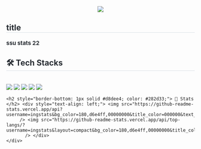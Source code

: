 <div align= "center">
    <img src="https://capsule-render.vercel.app/api?type=waving&color=0:6a9eff,100:2960c7&height=180&text=Hello%20World!&animation=fadeIn&fontColor=000000&fontSize=50" />
    </div>
    <div style="text-align: left;"> 
    <h2 style="border-bottom: 1px solid #d8dee4; color: #282d33;"> title </h2>  
    <div style="font-weight: 700; font-size: 15px; text-align: left; color: #282d33;"> ssu stats 22 </div> 
    </div>
    <div style="text-align: left;">
    <h2 style="border-bottom: 1px solid #d8dee4; color: #282d33;"> 🛠️ Tech Stacks </h2> <br> 
    <div style="margin: ; text-align: left;" "text-align: left;"> <img src="https://img.shields.io/badge/Python-3776AB?style=for-the-badge&logo=Python&logoColor=white">
          <img src="https://img.shields.io/badge/Figma-F24E1E?style=for-the-badge&logo=Figma&logoColor=white">
          <img src="https://img.shields.io/badge/Notion-000000?style=for-the-badge&logo=Notion&logoColor=white">
          <img src="https://img.shields.io/badge/Trello-0052CC?style=for-the-badge&logo=Trello&logoColor=white">
          <img src="https://img.shields.io/badge/PyTorch-EE4C2C?style=for-the-badge&logo=PyTorch&logoColor=white">
          <br/></div>
    </div>
    <div style="text-align: left;"> 
        
    <h2 style="border-bottom: 1px solid #d8dee4; color: #282d33;"> 🏅 Stats </h2> <div style="text-align: left;"> <img src="https://github-readme-stats.vercel.app/api?username=ingstats&bg_color=180,d6e4ff,00000000&title_color=000000&text_color=000000"
         /> <img src="https://github-readme-stats.vercel.app/api/top-langs/?username=ingstats&layout=compact&bg_color=180,d6e4ff,00000000&title_color=000000&text_color=000000"
           /> </div> 
    </div>


    
